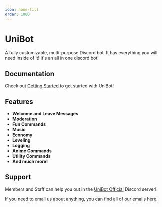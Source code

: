```yaml
---
icon: home-fill
order: 1000
---
```

# UniBot

A fully customizable, multi-purpose Discord bot. It has everything you will need inside of it! It's an all in one discord bot!

## Documentation

Check out [Getting Started](/guides/getting-started) to get started with UniBot!

## Features

- **Welcome and Leave Messages**
- **Moderation**
- **Fun Commands**
- **Music**
- **Economy**
- **Leveling**
- **Logging**
- **Anime Commands**
- **Utility Commands**
- **And much more!**

## Support

Members and Staff can help you out in the [UniBot Official](https://discord.gg/unibot) Discord server!

If you need to email us about anything, you can find all of our emails [here](https://uni-bot.xyz/staff).


